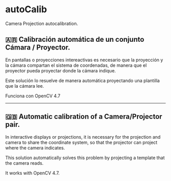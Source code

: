 # autoCalib
Camera Projection autocalibration. 


## :argentina: Calibración automática de un conjunto Cámara / Proyector. 

En pantallas o proyecciones intereactivas es necesario que la proyección y la cámara compartan el sistema de coordenadas, de manera que el proyector pueda proyectar donde la cámara indique. 

Este solución lo resuelve de manera automática proyectando una plantilla que la cámara lee.

Funciona con OpenCV 4.7

____

## :uk: Automatic calibration of a Camera/Projector pair. 

In interactive displays or projections, it is necessary for the projection and camera to share the coordinate system, so that the projector can project where the camera indicates.

This solution automatically solves this problem by projecting a template that the camera reads.

It works with OpenCV 4.7.


